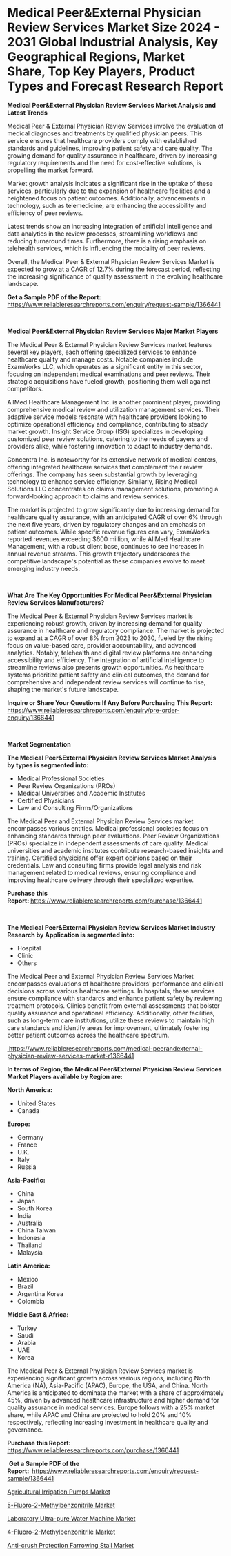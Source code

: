 <p><h1>Medical Peer&External Physician Review Services Market Size 2024 - 2031 Global Industrial Analysis, Key Geographical Regions, Market Share, Top Key Players, Product Types and Forecast Research Report</h1></p><p><strong>Medical Peer&External Physician Review Services Market Analysis and Latest Trends</strong></p>
<p><p>Medical Peer & External Physician Review Services involve the evaluation of medical diagnoses and treatments by qualified physician peers. This service ensures that healthcare providers comply with established standards and guidelines, improving patient safety and care quality. The growing demand for quality assurance in healthcare, driven by increasing regulatory requirements and the need for cost-effective solutions, is propelling the market forward.</p><p>Market growth analysis indicates a significant rise in the uptake of these services, particularly due to the expansion of healthcare facilities and a heightened focus on patient outcomes. Additionally, advancements in technology, such as telemedicine, are enhancing the accessibility and efficiency of peer reviews. </p><p>Latest trends show an increasing integration of artificial intelligence and data analytics in the review processes, streamlining workflows and reducing turnaround times. Furthermore, there is a rising emphasis on telehealth services, which is influencing the modality of peer reviews. </p><p>Overall, the Medical Peer & External Physician Review Services Market is expected to grow at a CAGR of 12.7% during the forecast period, reflecting the increasing significance of quality assessment in the evolving healthcare landscape.</p></p>
<p><strong>Get a Sample PDF of the Report:&nbsp;</strong> <a href="https://www.reliableresearchreports.com/enquiry/request-sample/1366441">https://www.reliableresearchreports.com/enquiry/request-sample/1366441</a></p>
<p>&nbsp;</p>
<p><strong>Medical Peer&External Physician Review Services Major Market Players</strong></p>
<p><p>The Medical Peer & External Physician Review Services market features several key players, each offering specialized services to enhance healthcare quality and manage costs. Notable companies include ExamWorks LLC, which operates as a significant entity in this sector, focusing on independent medical examinations and peer reviews. Their strategic acquisitions have fueled growth, positioning them well against competitors.</p><p>AllMed Healthcare Management Inc. is another prominent player, providing comprehensive medical review and utilization management services. Their adaptive service models resonate with healthcare providers looking to optimize operational efficiency and compliance, contributing to steady market growth. Insight Service Group (ISG) specializes in developing customized peer review solutions, catering to the needs of payers and providers alike, while fostering innovation to adapt to industry demands.</p><p>Concentra Inc. is noteworthy for its extensive network of medical centers, offering integrated healthcare services that complement their review offerings. The company has seen substantial growth by leveraging technology to enhance service efficiency. Similarly, Rising Medical Solutions LLC concentrates on claims management solutions, promoting a forward-looking approach to claims and review services.</p><p>The market is projected to grow significantly due to increasing demand for healthcare quality assurance, with an anticipated CAGR of over 6% through the next five years, driven by regulatory changes and an emphasis on patient outcomes. While specific revenue figures can vary, ExamWorks reported revenues exceeding $600 million, while AllMed Healthcare Management, with a robust client base, continues to see increases in annual revenue streams. This growth trajectory underscores the competitive landscape's potential as these companies evolve to meet emerging industry needs.</p></p>
<p>&nbsp;</p>
<p><strong>What Are The Key Opportunities For Medical Peer&External Physician Review Services Manufacturers?</strong></p>
<p><p>The Medical Peer & External Physician Review Services market is experiencing robust growth, driven by increasing demand for quality assurance in healthcare and regulatory compliance. The market is projected to expand at a CAGR of over 8% from 2023 to 2030, fueled by the rising focus on value-based care, provider accountability, and advanced analytics. Notably, telehealth and digital review platforms are enhancing accessibility and efficiency. The integration of artificial intelligence to streamline reviews also presents growth opportunities. As healthcare systems prioritize patient safety and clinical outcomes, the demand for comprehensive and independent review services will continue to rise, shaping the market's future landscape.</p></p>
<p><strong>Inquire or Share Your Questions If Any Before Purchasing This Report:</strong> <a href="https://www.reliableresearchreports.com/enquiry/pre-order-enquiry/1366441">https://www.reliableresearchreports.com/enquiry/pre-order-enquiry/1366441</a></p>
<p>&nbsp;</p>
<p><strong>Market Segmentation</strong></p>
<p><strong>The Medical Peer&External Physician Review Services Market Analysis by types is segmented into:</strong></p>
<p><ul><li>Medical Professional Societies</li><li>Peer Review Organizations (PROs)</li><li>Medical Universities and Academic Institutes</li><li>Certified Physicians</li><li>Law and Consulting Firms/Organizations</li></ul></p>
<p><p>The Medical Peer and External Physician Review Services market encompasses various entities. Medical professional societies focus on enhancing standards through peer evaluations. Peer Review Organizations (PROs) specialize in independent assessments of care quality. Medical universities and academic institutes contribute research-based insights and training. Certified physicians offer expert opinions based on their credentials. Law and consulting firms provide legal analysis and risk management related to medical reviews, ensuring compliance and improving healthcare delivery through their specialized expertise. </p></p>
<p><strong>Purchase this Report:&nbsp;</strong><a href="https://www.reliableresearchreports.com/purchase/1366441">https://www.reliableresearchreports.com/purchase/1366441</a></p>
<p>&nbsp;</p>
<p><strong>The Medical Peer&External Physician Review Services Market Industry Research by Application is segmented into:</strong></p>
<p><ul><li>Hospital</li><li>Clinic</li><li>Others</li></ul></p>
<p><p>The Medical Peer and External Physician Review Services Market encompasses evaluations of healthcare providers' performance and clinical decisions across various healthcare settings. In hospitals, these services ensure compliance with standards and enhance patient safety by reviewing treatment protocols. Clinics benefit from external assessments that bolster quality assurance and operational efficiency. Additionally, other facilities, such as long-term care institutions, utilize these reviews to maintain high care standards and identify areas for improvement, ultimately fostering better patient outcomes across the healthcare spectrum.</p></p>
<p><a href="https://www.reliableresearchreports.com/medical-peerandexternal-physician-review-services-market-r1366441">&nbsp;https://www.reliableresearchreports.com/medical-peerandexternal-physician-review-services-market-r1366441</a></p>
<p><strong>In terms of Region, the Medical Peer&External Physician Review Services Market Players available by Region are:</strong></p>
<p>
    <p> <strong> North America: </strong>
        <ul>
            <li>United States</li>
            <li>Canada</li>
        </ul>
        </p> 
    <p> <strong> Europe: </strong>
        <ul>
            <li>Germany</li>
            <li>France</li>
            <li>U.K.</li>
            <li>Italy</li>
            <li>Russia</li>
        </ul>
        </p> 
    <p> <strong> Asia-Pacific: </strong>
        <ul>
            <li>China</li>
            <li>Japan</li>
            <li>South Korea</li>
            <li>India</li>
            <li>Australia</li>
            <li>China Taiwan</li>
            <li>Indonesia</li>
            <li>Thailand</li>
            <li>Malaysia</li>
        </ul>
        </p> 
    <p> <strong> Latin America: </strong>
        <ul>
            <li>Mexico</li>
            <li>Brazil</li>
            <li>Argentina Korea</li>
            <li>Colombia</li>
        </ul>
        </p> 
    <p> <strong> Middle East & Africa: </strong>
        <ul>
            <li>Turkey</li>
            <li>Saudi</li>
            <li>Arabia</li>
            <li>UAE</li>
            <li>Korea</li>
        </ul>
    </p>
    </p>
<p><p>The Medical Peer & External Physician Review Services market is experiencing significant growth across various regions, including North America (NA), Asia-Pacific (APAC), Europe, the USA, and China. North America is anticipated to dominate the market with a share of approximately 45%, driven by advanced healthcare infrastructure and higher demand for quality assurance in medical services. Europe follows with a 25% market share, while APAC and China are projected to hold 20% and 10% respectively, reflecting increasing investment in healthcare quality and governance.</p></p>
<p><strong>Purchase this Report: </strong><a href="https://www.reliableresearchreports.com/purchase/1366441">https://www.reliableresearchreports.com/purchase/1366441</a></p>
<p>&nbsp;<strong>Get a Sample PDF of the Report:&nbsp;&nbsp;</strong><a href="https://www.reliableresearchreports.com/enquiry/request-sample/1366441">https://www.reliableresearchreports.com/enquiry/request-sample/1366441</a></p>
<p><strong></strong></p>
<p><p><a href="https://www.linkedin.com/pulse/global-agricultural-irrigation-pumps-market-projected-grow-fogie?trackingId=ElxtveWASc%2B7%2F4g1%2Fz75Iw%3D%3D">Agricultural Irrigation Pumps Market</a></p><p><a href="https://issuu.com/reportprime-2/docs/5-fluoro-2-methylbenzonitrile-marke_974526a74053c6">5-Fluoro-2-Methylbenzonitrile Market</a></p><p><a href="https://github.com/hgf64gh/Market-Research-Report-List-1/blob/main/laboratory-ultra-pure-water-machine-market.md">Laboratory Ultra-pure Water Machine Market</a></p><p><a href="https://issuu.com/reportprime-2/docs/4-fluoro-2-methylbenzonitrile-marke_07dcb1402b4168">4-Fluoro-2-Methylbenzonitrile Market</a></p><p><a href="https://github.com/marloy8/Market-Research-Report-List-6/blob/main/anti-crush-protection-farrowing-stall-market.md">Anti-crush Protection Farrowing Stall Market</a></p></p>
